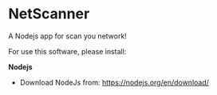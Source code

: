 # NetScanner
A Nodejs app for scan you network!

For use this software, please install:

**Nodejs**
 
 - Download NodeJs from: https://nodejs.org/en/download/
